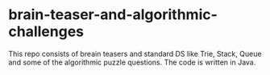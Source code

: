# brain-teaser-and-algorithmic-challenges
This repo consists of breain teasers and standard DS like Trie, Stack, Queue and some of the algorithmic puzzle questions.
The code is written in Java.
